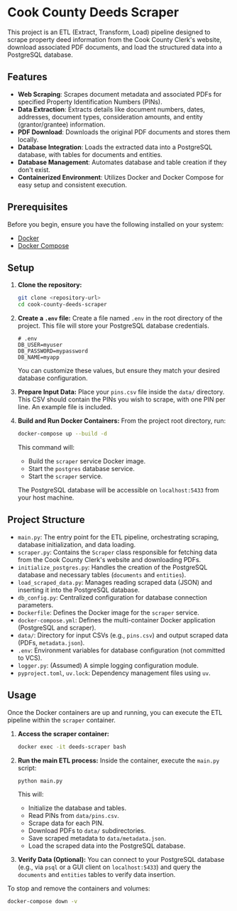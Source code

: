 # Cook County Deeds Scraper

This project is an ETL (Extract, Transform, Load) pipeline designed to scrape property deed information from the Cook County Clerk's website, download associated PDF documents, and load the structured data into a PostgreSQL database.

## Features

*   **Web Scraping**: Scrapes document metadata and associated PDFs for specified Property Identification Numbers (PINs).
*   **Data Extraction**: Extracts details like document numbers, dates, addresses, document types, consideration amounts, and entity (grantor/grantee) information.
*   **PDF Download**: Downloads the original PDF documents and stores them locally.
*   **Database Integration**: Loads the extracted data into a PostgreSQL database, with tables for documents and entities.
*   **Database Management**: Automates database and table creation if they don't exist.
*   **Containerized Environment**: Utilizes Docker and Docker Compose for easy setup and consistent execution.

## Prerequisites

Before you begin, ensure you have the following installed on your system:

*   [Docker](https://docs.docker.com/get-docker/)
*   [Docker Compose](https://docs.docker.com/compose/install/)

## Setup

1.  **Clone the repository:**

    ```bash
    git clone <repository-url>
    cd cook-county-deeds-scraper
    ```

2.  **Create a `.env` file:**
    Create a file named `.env` in the root directory of the project. This file will store your PostgreSQL database credentials.

    ```dotenv
    # .env
    DB_USER=myuser
    DB_PASSWORD=mypassword
    DB_NAME=myapp
    ```
    You can customize these values, but ensure they match your desired database configuration.

3.  **Prepare Input Data:**
    Place your `pins.csv` file inside the `data/` directory. This CSV should contain the PINs you wish to scrape, with one PIN per line. An example file is included.

4.  **Build and Run Docker Containers:**
    From the project root directory, run:

    ```bash
    docker-compose up --build -d
    ```
    This command will:
    *   Build the `scraper` service Docker image.
    *   Start the `postgres` database service.
    *   Start the `scraper` service.

    The PostgreSQL database will be accessible on `localhost:5433` from your host machine.

## Project Structure

*   `main.py`: The entry point for the ETL pipeline, orchestrating scraping, database initialization, and data loading.
*   `scraper.py`: Contains the `Scraper` class responsible for fetching data from the Cook County Clerk's website and downloading PDFs.
*   `initialize_postgres.py`: Handles the creation of the PostgreSQL database and necessary tables (`documents` and `entities`).
*   `load_scraped_data.py`: Manages reading scraped data (JSON) and inserting it into the PostgreSQL database.
*   `db_config.py`: Centralized configuration for database connection parameters.
*   `Dockerfile`: Defines the Docker image for the `scraper` service.
*   `docker-compose.yml`: Defines the multi-container Docker application (PostgreSQL and scraper).
*   `data/`: Directory for input CSVs (e.g., `pins.csv`) and output scraped data (PDFs, `metadata.json`).
*   `.env`: Environment variables for database configuration (not committed to VCS).
*   `logger.py`: (Assumed) A simple logging configuration module.
*   `pyproject.toml`, `uv.lock`: Dependency management files using `uv`.

## Usage

Once the Docker containers are up and running, you can execute the ETL pipeline within the `scraper` container.

1.  **Access the scraper container:**

    ```bash
    docker exec -it deeds-scraper bash
    ```

2.  **Run the main ETL process:**
    Inside the container, execute the `main.py` script:

    ```bash
    python main.py
    ```
    This will:
    *   Initialize the database and tables.
    *   Read PINs from `data/pins.csv`.
    *   Scrape data for each PIN.
    *   Download PDFs to `data/` subdirectories.
    *   Save scraped metadata to `data/metadata.json`.
    *   Load the scraped data into the PostgreSQL database.

3.  **Verify Data (Optional):**
    You can connect to your PostgreSQL database (e.g., via `psql` or a GUI client on `localhost:5433`) and query the `documents` and `entities` tables to verify data insertion.

To stop and remove the containers and volumes:
```bash
docker-compose down -v
